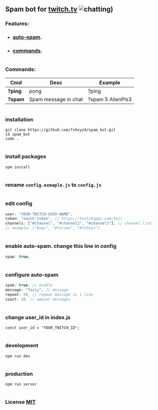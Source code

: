 ## Spam bot for [twitch.tv](twitch.tv) ![chatting)](https://cdn.betterttv.net/emote/618c77311f8ff7628e6d5b8f/1x.gif)

### Features:

- ### [auto-spam](https://github.com/fxhxyz4/spam_bot/edit/main/readme.md#enable-auto-spam-change-this-line-in-config).
- ### [commands](https://github.com/fxhxyz4/spam_bot/edit/main/readme.md#commands-1).

#

### Commands:

| Cmd       | Desc                 | Example           |
| --------- | -------------------- | ----------------- |
| **?ping** | pong                 | ?ping             |
| **?spam** | Spam message in chat | ?spam 5 AlienPls3 |

#

### installation

```
git clone https://github.com/fxhxyz4/spam_bot.git
cd spam_bot
code .
```

#

### install packages

```
npm install
```

#

### rename `config.exmaple.js` to `config.js`

#

### edit config

```js
user: "YOUR-TWITCH-USER-NAME",
token: "oauth:token", // https://twitchapps.com/tmi/
channels: ["#channel", "#channel2", "#channel3"], // channel list.
// example: ["#xqc", "#forsen", "#fxhxyz"]
```

#

### enable auto-spam. change this line in config

```js
spam: true;
```

#

### configure auto-spam

```js
spam: true, // enable
message: "Tasty", // message
repeat: 50, // repeat message in 1 line
count: 20, // amount messages
```

#

### change user_id in index.js

```
const user_id = "YOUR_TWITCH_ID";
```

#

### development

```
npm run dev
```

#

### production

```
npm run server
```

#

### License [MIT](./license)
